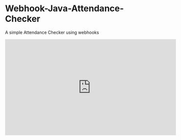# Webhook-Java-Attendance-Checker
A simple Attendance Checker using webhooks
<iframe width="560" height="315" src="https://www.youtube.com/embed/6dJhthln0tw" title="YouTube video player" frameborder="0" allow="accelerometer; autoplay; clipboard-write; encrypted-media; gyroscope; picture-in-picture" allowfullscreen></iframe>
